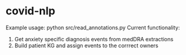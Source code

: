 # covid-nlp
Example usage: python src/read_annotations.py
Current functionality:
1. Get anxiety specific diagnosis events from medDRA extractions
2. Build patient KG and assign events to the corrrect owners
